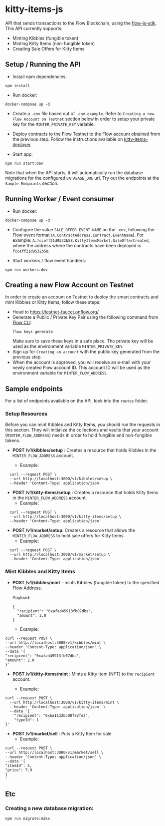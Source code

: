 # kitty-items-js

API that sends transactions to the Flow Blockchain, using the [flow-js-sdk](https://github.com/onflow/flow-js-sdk/).
This API currently supports:

- Minting Kibbles (fungible token)
- Minting Kitty Items (non-fungible token)
- Creating Sale Offers for Kitty Items

## Setup / Running the API

- Install npm dependencies:

```
npm install
```

- Run docker:

```
docker-compose up -d
```

- Create a `.env` file based out of `.env.example`. Refer to `Creating a new Flow Account on Testnet` section below in
  order to setup your private key for the `MINTER_PRIVATE_KEY` variable.

- Deploy contracts to the Flow Testnet to the Flow account obtained from the previous step. Follow the instructions
  available on [kitty-items-deployer](https://github.com/dapperlabs/kitty-items/tree/master/kitty-items-deployer).

- Start app:

```
npm run start:dev
```

Note that when the API starts, it will automatically run the database migrations for the configured `DATABASE_URL` url.
Try out the endpoints at the `Sample Endpoints` section.

## Running Worker / Event consumer

- Run docker:

```
docker-compose up -d
```

- Configure the value `SALE_OFFER_EVENT_NAME` on the `.env`, following the Flow event
  format (`A.ContractAddress.Contract.EventName`). For example:
  `A.fcceff21d9532b58.KittyItemsMarket.SaleOfferCreated`, where the address where the contracts have been deployed
  is `fcceff21d9532b58`.

- Start workers / flow event handlers:

```
npm run workers:dev
```

## Creating a new Flow Account on Testnet

In order to create an account on Testnet to deploy the smart contracts and mint Kibbles or Kitty Items, follow these
steps:

- Head to https://testnet-faucet.onflow.org/
- Generate a Public / Private Key Pair using the following command from [Flow CLI](https://docs.onflow.org/flow-cli/):
  ```shell
  flow keys generate
  ```
  Make sure to save these keys in a safe place. The private key will be used as the environment
  variable `MINTER_PRIVATE_KEY`.
- Sign up for `Creating an account` with the public key generated from the previous step.
- When the account is approved, you will receive an e-mail with your newly created Flow account ID. This account ID will
  be used as the environment variable for `MINTER_FLOW_ADDRESS`.

## Sample endpoints

For a list of endpoints available on the API, look into the `routes` folder.

### Setup Resources

Before you can mint Kibbles and Kitty Items, you should run the requests in this section. They will initialize the
collections and vaults that your account (`MINTER_FLOW_ADDRESS`) needs in order to hold fungible and non-fungible
tokens.

- **POST /v1/kibbles/setup** : Creates a resource that holds Kibbles in the `MINTER_FLOW_ADDRESS` account.

  - Example:

```
  curl --request POST \
  --url http://localhost:3000/v1/kibbles/setup \
  --header 'Content-Type: application/json'
```

- **POST /v1/kitty-items/setup** : Creates a resource that holds Kitty Items in the `MINTER_FLOW_ADDRESS` account.
  - Example:

```
  curl --request POST \
  --url http://localhost:3000/v1/kitty-items/setup \
  --header 'Content-Type: application/json'
```

- **POST /v1/market/setup**: Creates a resource that allows the `MINTER_FLOW_ADDRESS` to hold sale offers for Kitty Items.
  - Example:

```
  curl --request POST \
  --url http://localhost:3000/v1/market/setup \
  --header 'Content-Type: application/json'
  ```

### Mint Kibbles and Kitty Items

- **POST /v1/kibbles/mint** - mints Kibbles (fungible token) to the specified Flow Address.

  Payload:
  ```
  {
	"recipient": "0xafad45913fb07dba",
	"amount": 2.0
  }
  ```
    - Example:

```
curl --request POST \
--url http://localhost:3000/v1/kibbles/mint \
--header 'Content-Type: application/json' \
--data '{
"recipient": "0xafad45913fb07dba",
"amount": 2.0
}'
```

- **POST /v1/kitty-items/mint** : Mints a Kitty Item (NFT) to the `recipient` account.

    - Example:

```
curl --request POST \
  --url http://localhost:3000/v1/kitty-items/mint \
  --header 'Content-Type: application/json' \
  --data '{
	"recipient": "0xba1132bc08f82fe2",
	"typeId": 1
}'
```

- **POST /v1/market/sell** : Puts a Kitty Item for sale
    - Example:

```
curl --request POST \
--url http://localhost:3000/v1/market/sell \
--header 'Content-Type: application/json' \
--data '{
"itemId": 5,
"price": 7.9
}
'
```

## Etc

### Creating a new database migration:

```shell
npm run migrate:make
```
